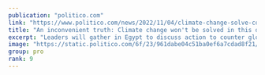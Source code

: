 ```yaml
---
publication: "politico.com"
link: "https://www.politico.com/news/2022/11/04/climate-change-solve-cop27-00065263"
title: "An inconvenient truth: Climate change won't be solved in this desert"
excerpt: "Leaders will gather in Egypt to discuss action to counter global warming. But events elsewhere in the world are pushing in the opposite direction."
image: "https://static.politico.com/6f/23/961dabe04c51ba0ef6a7cdad8f21/aptopix-egypt-cop27-climate-summit-59066.jpg"
group: pro
rank: 9
---
```

